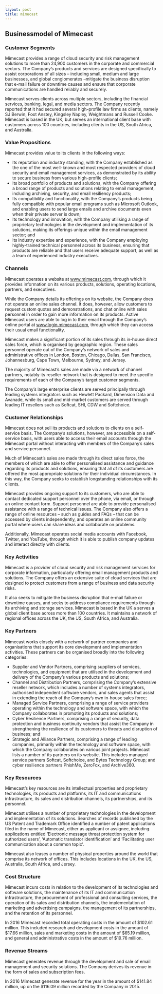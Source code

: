 ```yaml
---
layout: post
title: mimecast
---
```


Businessmodel of Mimecast
--------------------------

### Customer Segments

Mimecast provides a range of cloud security and risk management solutions to more than 24,900 customers in the corporate and commercial sectors. The Company’s products and services are designed specifically to assist corporations of all sizes – including small, medium and large businesses, and global conglomerates –mitigate the business disruption that e-mail failure or downtime causes and ensure that corporate communications are handled reliably and securely.

Mimecast serves clients across multiple sectors, including the financial services, banking, legal, and media sectors. The Company recently reported that it had secured several high-profile law firms as clients, namely SJ Berwin, Foot Anstey, Kingsley Napley, Weightmans and Russell Cooke. Mimecast is based in the UK, but serves an international client base with customers across 100 countries, including clients in the US, South Africa, and Australia.

### Value Propositions

Mimecast provides value to its clients in the following ways:

 * Its reputation and industry standing, with the Company established as the one of the most well-known and most respected providers of cloud security and email management services, as demonstrated by its ability to secure business from various high-profile clients;
* Its broad portfolio of products and solutions, with the Company offering a broad range of products and solutions relating to email management, including archiving, security, and email resiliency products;
* Its compatibility and functionality, with the Company’s products being fully compatible with popular email programs such as Microsoft Outlook, and enabling users to send large emails and archive documents even when their private server is down;
* Its technology and innovation, with the Company utilising a range of proprietary technologies in the development and implementation of its solutions, making its offerings unique within the email management sector; and
* Its industry expertise and experience, with the Company employing highly-trained technical personnel across its business, ensuring that products are reliable and that users receive adequate support, as well as a team of experienced industry executives.
 ### Channels

Mimecast operates a website at www.mimecast.com, through which it provides information on its various products, solutions, operating locations, partners, and executives.

While the Company details its offerings on its website, the Company does not operate an online sales channel. It does, however, allow customers to request custom quotes and demonstrations, and chat online with sales personnel in order to gain more information on its products. Active Mimecast users are able to log in to their email through the Company’s online portal at www.login.mimecast.com, through which they can access their usual email functionality.

Mimecast makes a significant portion of its sales through its in-house direct sales force, which is organised by geographic region. These sales personnel operate out of the Company’s network of sales and administrative offices in London, Boston, Chicago, Dallas, San Francisco, Johannesburg, Cape Town, Melbourne, Sydney, and Jersey.

The majority of Mimecast’s sales are made via a network of channel partners, notably its reseller network that is designed to meet the specific requirements of each of the Company’s target customer segments.

The Company’s large enterprise clients are served principally through leading systems integrators such as Hewlett Packard, Dimension Data and Avanade, while its small and mid-market customers are served through leading IT resellers such as Softcat, SHI, CDW and Softchoice.

### Customer Relationships

Mimecast does not sell its products and solutions to clients on a self-service basis. The Company’s solutions, however, are accessible on a self-service basis, with users able to access their email accounts through the Mimecast portal without interacting with members of the Company’s sales and service personnel.

Much of Mimecast’s sales are made through its direct sales force, the members of which are able to offer personalised assistance and guidance regarding its products and solutions, ensuring that all of its customers are offered the most appropriate solutions for their individual circumstances. In this way, the Company seeks to establish longstanding relationships with its clients.

Mimecast provides ongoing support to its customers, who are able to contact dedicated support personnel over the phone, via email, or through an online contact form. Support personnel are able to provide personalised assistance with a range of technical issues. The Company also offers a range of online resources – such as guides and FAQs – that can be accessed by clients independently, and operates an online community portal where users can share ideas and collaborate on problems.

Additionally, Mimecast operates social media accounts with Facebook, Twitter, and YouTube, through which it is able to publish company updates and interact directly with clients.

### Key Activities

Mimecast is a provider of cloud security and risk management services for corporate information, particularly offering email management products and solutions. The Company offers an extensive suite of cloud services that are designed to protect customers from a range of business and data security risks.

It also seeks to mitigate the business disruption that e-mail failure or downtime causes, and seeks to address compliance requirements through its archiving and storage services. Mimecast is based in the UK a serves a global client base across more than 100 countries. It maintains a network of regional offices across the UK, the US, South Africa, and Australia.

### Key Partners

Mimecast works closely with a network of partner companies and organisations that support its core development and implementation activities. These partners can be organised broadly into the following categories:

 * Supplier and Vendor Partners, comprising suppliers of services, technologies, and equipment that are utilised in the development and delivery of the Company’s various products and solutions;
* Channel and Distribution Partners, comprising the Company’s extensive reseller network, which includes a number of systems integrators, authorised independent software vendors, and sales agents that assist in extending the reach of the Company’s own in-house sales force;
* Managed Service Partners, comprising a range of service providers operating within the technology and software space, with which the Company collaborates in promoting its products and solutions;
* Cyber Resilience Partners, comprising a range of security, data protection and business continuity vendors that assist the Company in strengthening the resilience of its customers to threats and disruption of business; and
* Strategic and Alliance Partners, comprising a range of leading companies, primarily within the technology and software space, with which the Company collaborates on various joint projects.
 Mimecast lists a number of its partners on its website. This includes managed service partners Softcat, Softchoice, and Bytes Technology Group; and cyber resilience partners PhishMe, ZeroFox, and Archive360.

### Key Resources

Mimecast’s key resources are its intellectual properties and proprietary technologies, its products and platforms, its IT and communications infrastructure, its sales and distribution channels, its partnerships, and its personnel.

Mimecast utilises a number of proprietary technologies in the development and implementation of its solutions. Searches of records published by the US Patent and Trademark Office identified a number of patent applications filed in the name of Mimecast, either as applicant or assignee, including applications entitled ‘Electronic message threat protection system for authorized users’, ‘Automatic translator identification’ and ‘Facilitating user communication about a common topic’.

Mimecast also leases a number of physical properties around the world that comprise its network of offices. This includes locations in the UK, the US, Australia, South Africa, and Jersey.

### Cost Structure

Mimecast incurs costs in relation to the development of its technologies and software solutions, the maintenance of its IT and communication infrastructure, the procurement of professional and consulting services, the operation of its sales and distribution channels, the implementation of marketing and advertising campaigns, the management of its partnerships, and the retention of its personnel.

In 2016 Mimecast recorded total operating costs in the amount of $102.61 million. This included research and development costs in the amount of $17.66 million, sales and marketing costs in the amount of $65.19 million, and general and administrative costs in the amount of $19.76 million.

### Revenue Streams

Mimecast generates revenue through the development and sale of email management and security solutions. The Company derives its revenue in the form of sales and subscription fees.

In 2016 Mimecast generate revenue for the year in the amount of $141.84 million, up on the $116.09 million recorded by the Company in 2015.
